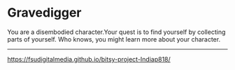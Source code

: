 # Gravedigger

You are a disembodied character.Your quest is to find yourself by collecting parts of yourself. Who knows, you might learn more about your character. 

---

https://fsudigitalmedia.github.io/bitsy-project-Indiap818/
